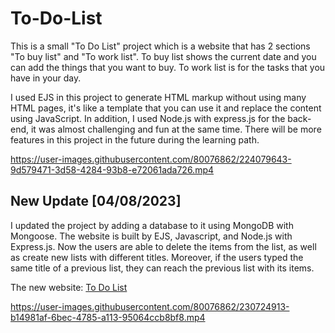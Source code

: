 # To-Do-List

This is a small "To Do List" project which is a website that has 2 sections "To buy list" and "To work list". To buy list shows the current date and you can add the things that you want to buy. To work list is for the tasks that you have in your day.


I used EJS in this project to generate HTML markup without using many HTML pages, it's like a template that you can use it and replace the content using JavaScript. In addition, I used Node.js with express.js for the back-end, it was almost challenging and fun at the same time. There will be more features in this project in the future during the learning path.


https://user-images.githubusercontent.com/80076862/224079643-9d579471-3d58-4284-93b8-e72061ada726.mp4



## New Update [04/08/2023]


I updated the project by adding a database to it using MongoDB with Mongoose. The website is built by EJS, Javascript, and Node.js with Express.js. Now the users are able to delete the items from the list, as well as create new lists with different titles. Moreover, if the users typed the same title of a previous list, they can reach the previous list with its items.

The new website: [To Do List](https://to-do-list-4fft.onrender.com/) 


https://user-images.githubusercontent.com/80076862/230724913-b14981af-6bec-4785-a113-95064ccb8bf8.mp4

